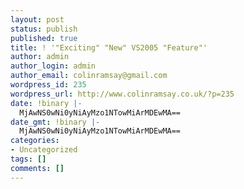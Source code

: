 ```yaml
---
layout: post
status: publish
published: true
title: ! '"Exciting" "New" VS2005 "Feature"'
author: admin
author_login: admin
author_email: colinramsay@gmail.com
wordpress_id: 235
wordpress_url: http://www.colinramsay.co.uk/?p=235
date: !binary |-
  MjAwNS0wNi0yNiAyMzo1NTowMiArMDEwMA==
date_gmt: !binary |-
  MjAwNS0wNi0yNiAyMzo1NTowMiArMDEwMA==
categories:
- Uncategorized
tags: []
comments: []
---
```

<p><a href="http://pluralsight.com/blogs/dbox/archive/2005/06/25/12312.aspx>Some VS2005 beta testers</a> have picked up on the fact that you can use the VS IDE to give you tabbed browsing for Internet Explorer, after a fashion.</p>
<p>Newsflash kids - try it in VS2003. The exact same thing can be done. In fact, it's even better because you don't get that silly little graphical popup. How long has VS2003 been out? Hmmm.</p>
<p>Double newsflash! Why would you use an IDE to browse webpages? You wouldn't really, would you? In fact you'd use a standalone browser. Like Firefox. Or IE.</p>
<p>But then standalone IE doesn't have tabbed browsing.</p>
